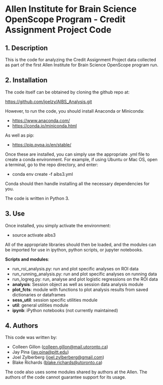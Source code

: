 # Allen Institute for Brain Science OpenScope Program - Credit Assignment Project Code

## 1. Description
This is the code for analyzing the Credit Assignment Project data collected as part
of the first Allen Institute for Brain Science OpenScope program run.

## 2. Installation
The code itself can be obtained by cloning the github repo at:

https://github.com/joelzy/AIBS_Analysis.git

However, to run the code, you should install Anaconda or Miniconda:

* https://www.anaconda.com/
* https://conda.io/miniconda.html

As well as pip:

* https://pip.pypa.io/en/stable/

Once these are installed, you can simply use the appropriate .yml 
file to create a conda environment. For example, if using Ubuntu or Mac OS, open 
a terminal, go to the repo directory, and enter:

* conda env create -f aibs3.yml

Conda should then handle installing all the necessary dependencies for you.

The code is written in Python 3. 

## 3. Use
Once installed, you simply activate the environment:

* source activate aibs3

All of the appropriate libraries should then be loaded, and the modules can
be imported for use in ipython, python scripts, or jupyter notebooks.

**Scripts and modules**:
* run\_roi_analysis.py: run and plot specific analyses on ROI data
* run\_running_analysis.py: run and plot specific analyses on running data
* run_logreg.py: run, analyse and plot logistic regressions on the ROI data
* **analysis**: Session object as well as session data analysis module
* **plot_fcts**: module with functions to plot analysis results from saved dictionaries or dataframes 
* **sess_util**: session specific utilities module
* **util**: general utilities module
* **ipynb**: iPython notebooks (not currently maintained)

## 4. Authors
This code was written by:

* Colleen Gillon  (colleen.gillon@mail.utoronto.ca)
* Jay Pina (jay.pina@pitt.edu)
* Joel Zylberberg (joel.zylberberg@gmail.com)
* Blake Richards  (blake.richards@utoronto.ca)

The code also uses some modules shared by authors at the Allen. The authors
of the code cannot guarantee support for its usage.
